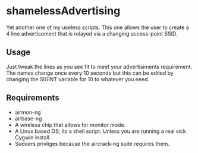 # shamelessAdvertising
Yet another one of my useless scripts.
This one allows the user to create a 4 line advertisement that is relayed via a changing access-point SSID.

## Usage
Just tweak the lines as you see fit to meet your advertisiments requirement.
The names change once every 10 seconds but this can be edited by changing the SIGINT variable for 10 to whatever you need.

## Requirements
* airmon-ng
* airbase-ng
* A wireless chip that allows for monitor mode.
* A Linux based OS; its a shell script. Unless you are running a real sick Cygwin install.
* Sudoers privliges because the aircrack-ng suite requires them.
